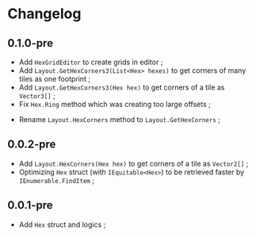 # Changelog

## 0.1.0-pre

+ Add `HexGridEditor` to create grids in editor ;
+ Add `Layout.GetHexCorners3(List<Hex> hexes)` to get corners of many tiles as one footprint ;
+ Add `Layout.GetHexCorners3(Hex hex)` to get corners of a tile as `Vector3[]` ;
+ Fix `Hex.Ring` method which was creating too large offsets ; 
- Rename `Layout.HexCorners` method to `Layout.GetHexCorners` ;

## 0.0.2-pre

+ Add `Layout.HexCorners(Hex hex)` to get corners of a tile as `Vector2[]` ;
+ Optimizing `Hex` struct (with `IEquitable<Hex>`) to be retrieved faster by `IEnumerable.FindItem` ;
 
## 0.0.1-pre

+ Add `Hex` struct and logics ;